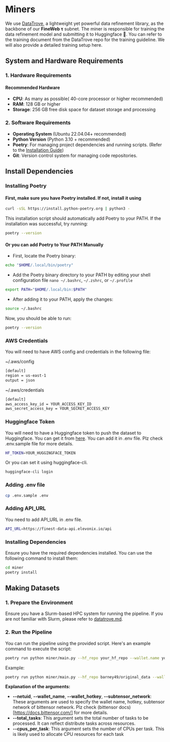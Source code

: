 # Miners

We use [DataTrove](https://github.com/huggingface/datatrove), a lightweight yet powerful data refinement library, as the backbone of our **FineWeb τ** subnet. The miner is responsible for training the data refinement model and submitting it to Huggingface 🤗. You can refer to the training document from the DataTrove repo for the training guideline. We will also provide a detailed training setup here.

## System and Hardware Requirements

### 1. **Hardware Requirements**

#### Recommended Hardware

- **CPU**: As many as possible( 40-core processor or higher recommended)
- **RAM**: 128 GB or higher
- **Storage**: 256 GB free disk space for dataset storage and processing

### 2. **Software Requirements**

- **Operating System** (Ubuntu 22.04.04+ recommended)
- **Python Version** (Python 3.10 + recommended)
- **Poetry**: For managing project dependencies and running scripts. (Refer to the [Installation Guide](#installing-poetry))
- **Git**: Version control system for managing code repositories.

## Install Dependencies

### Installing Poetry

#### First, make sure you have Poetry installed. If not, install it using

```bash
curl -sSL https://install.python-poetry.org | python3 -
```

This installation script should automatically add Poetry to your PATH. If the installation was successful, try running:

```bash
poetry --version
```

#### Or you can add Poetry to Your PATH Manually

- First, locate the Poetry binary:

```bash
echo "$HOME/.local/bin/poetry"
```

- Add the Poetry binary directory to your PATH by editing your shell configuration file `nano ~/.bashrc`, `~/.zshrc`, or `~/.profile`

```bash
export PATH="$HOME/.local/bin:$PATH"
```

- After adding it to your PATH, apply the changes:

```bash
source ~/.bashrc
```

Now, you should be able to run:

```bash
poetry --version
```

### AWS Credentials

You will need to have AWS config and credentials in the following file:

~/.aws/config

```bash
[default]
region = us-east-1
output = json
```

~/.aws/credentials

```bash
[default]
aws_access_key_id = YOUR_ACCESS_KEY_ID
aws_secret_access_key = YOUR_SECRET_ACCESS_KEY
```

### Huggingface Token

You will need to have a Huggingface token to push the dataset to Huggingface. You can get it from [here](https://huggingface.co/settings/tokens).
You can add it in .env file. Plz check .env.sample file for more details.
```bash
HF_TOKEN=YOUR_HUGGINGFACE_TOKEN
```
Or you can set it using huggingface-cli.
```bash
huggingface-cli login
```

### Adding .env file

```bash
cp .env.sample .env
```

### Adding API_URL

You need to add API_URL in .env file.

```bash
API_URL=https://finest-data-api.elevonix.io/api
```

### Installing Dependencies

Ensure you have the required dependencies installed. You can use the following command to install them:

```bash
cd miner
poetry install
```

## Making Datasets

### 1. Prepare the Environment

Ensure you have a Slurm-based HPC system for running the pipeline.
If you are not familiar with Slurm, please refer to [datatrove.md](datatrove.md).

### 2. Run the Pipeline

You can run the pipeline using the provided script. Here's an example command to execute the script:

```bash
poetry run python miner/main.py --hf_repo your_hf_repo --wallet.name your_wallet_name --wallet.hotkey your_wallet_hotkey [--total_tasks total_task] [--cpus_per_task your_cpus_number]
```

Example:

```bash
poetry run python miner/main.py --hf_repo barney49/original_data --wallet.name test-miner --wallet.hotkey h1 --total_tasks 4 --cpus_per_task 32 --subtensor.network test
```

**Explanation of the arguments:**
- **--netuid**, **--wallet_name**, **--wallet_hotkey**, **--subtensor_network**: These arguments are used to specify the wallet name, hotkey, subtensor network of bittensor network. Plz check (bittensor docs)[https://docs.bittensor.com/] for more details.
- **--total_tasks**: This argument sets the total number of tasks to be processed. It can reflect distribute tasks across resources.
- **--cpus_per_task**: This argument sets the number of CPUs per task. This is likely used to allocate CPU resources for each task

